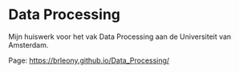 # Data Processing

Mijn huiswerk voor het vak Data Processing aan de Universiteit van Amsterdam.

Page: https://brleony.github.io/Data_Processing/
